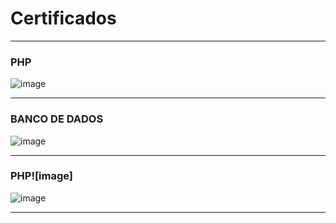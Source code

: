 # Certificados
***
### PHP
![image](https://github.com/user-attachments/assets/4389462f-b35b-428d-bba3-44f93cabeadd)

***
### BANCO DE DADOS 
![image](https://github.com/user-attachments/assets/f8e304d6-c0f2-4af8-bd85-3b2c7d46f205)

***
### PHP![image]

![image](![image](https://github.com/user-attachments/assets/512f003c-bd36-4fab-8d7f-385ce089eaf0)
)


***
